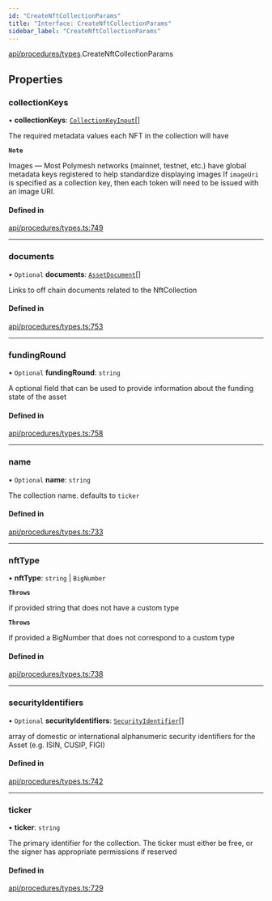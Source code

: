```yaml
---
id: "CreateNftCollectionParams"
title: "Interface: CreateNftCollectionParams"
sidebar_label: "CreateNftCollectionParams"
---
```


[api/procedures/types](../../../../../modules/API/Procedures/Types/Types.md).CreateNftCollectionParams

## Properties

### collectionKeys

• **collectionKeys**: [`CollectionKeyInput`](../../../../../modules/API/Procedures/Types/Types.md#collectionkeyinput)[]

The required metadata values each NFT in the collection will have

**`Note`**

Images — Most Polymesh networks (mainnet, testnet, etc.) have global metadata keys registered to help standardize displaying images
If `imageUri` is specified as a collection key, then each token will need to be issued with an image URI.

#### Defined in

[api/procedures/types.ts:749](https://github.com/PolymeshAssociation/polymesh-sdk/blob/978e4ded6/src/api/procedures/types.ts#L749)

___

### documents

• `Optional` **documents**: [`AssetDocument`](../../../Entities/Asset/Types/AssetDocument/AssetDocument.md)[]

Links to off chain documents related to the NftCollection

#### Defined in

[api/procedures/types.ts:753](https://github.com/PolymeshAssociation/polymesh-sdk/blob/978e4ded6/src/api/procedures/types.ts#L753)

___

### fundingRound

• `Optional` **fundingRound**: `string`

A optional field that can be used to provide information about the funding state of the asset

#### Defined in

[api/procedures/types.ts:758](https://github.com/PolymeshAssociation/polymesh-sdk/blob/978e4ded6/src/api/procedures/types.ts#L758)

___

### name

• `Optional` **name**: `string`

The collection name. defaults to `ticker`

#### Defined in

[api/procedures/types.ts:733](https://github.com/PolymeshAssociation/polymesh-sdk/blob/978e4ded6/src/api/procedures/types.ts#L733)

___

### nftType

• **nftType**: `string` \| `BigNumber`

**`Throws`**

if provided string that does not have a custom type

**`Throws`**

if provided a BigNumber that does not correspond to a custom type

#### Defined in

[api/procedures/types.ts:738](https://github.com/PolymeshAssociation/polymesh-sdk/blob/978e4ded6/src/api/procedures/types.ts#L738)

___

### securityIdentifiers

• `Optional` **securityIdentifiers**: [`SecurityIdentifier`](../../../Entities/Asset/Types/SecurityIdentifier/SecurityIdentifier.md)[]

array of domestic or international alphanumeric security identifiers for the Asset (e.g. ISIN, CUSIP, FIGI)

#### Defined in

[api/procedures/types.ts:742](https://github.com/PolymeshAssociation/polymesh-sdk/blob/978e4ded6/src/api/procedures/types.ts#L742)

___

### ticker

• **ticker**: `string`

The primary identifier for the collection. The ticker must either be free, or the signer has appropriate permissions if reserved

#### Defined in

[api/procedures/types.ts:729](https://github.com/PolymeshAssociation/polymesh-sdk/blob/978e4ded6/src/api/procedures/types.ts#L729)
